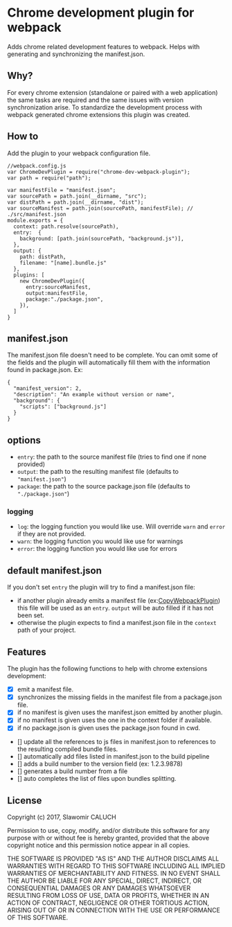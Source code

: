 # Chrome development plugin for webpack

Adds chrome related development features to webpack. Helps with generating and synchronizing the manifest.json.

## Why?
For every chrome extension (standalone or paired with a web application) the same tasks are required and the same issues with version synchronization arise.
To standardize the development process with webpack generated chrome extensions this plugin was created.

## How to
Add the plugin to your webpack configuration file.

    //webpack.config.js
    var ChromeDevPlugin = require("chrome-dev-webpack-plugin");
    var path = require("path");

    var manifestFile = "manifest.json";
    var sourcePath = path.join(__dirname, "src");
    var distPath = path.join(__dirname, "dist");
    var sourceManifest = path.join(sourcePath, manifestFile); // ./src/manifest.json
    module.exports = {
      context: path.resolve(sourcePath),
      entry:  {
        background: [path.join(sourcePath, "background.js")],
      },
      output: {
        path: distPath,
        filename: "[name].bundle.js"
      },
      plugins: [
        new ChromeDevPlugin({
          entry:sourceManifest,
          output:manifestFile,
          package:"./package.json",
        }),
      ]
    }

## manifest.json
The manifest.json file doesn't need to be complete. You can omit some of the fields and the plugin will automatically fill them with the information found in package.json.
Ex:

    {
      "manifest_version": 2,
      "description": "An example without version or name",
      "background": {
        "scripts": ["background.js"]
      }
    }

## options

 - `entry`: the path to the source manifest file (tries to find one if none provided)
 - `output`: the path to the resulting manifest file (defaults to `"manifest.json"`)
 - `package`: the path to the source package.json file (defaults to `"./package.json"`)

### logging

 - `log`: the logging function you would like use. Will override `warn` and `error` if they are not provided.
 - `warn`: the logging function you would like use for warnings
 - `error`: the logging function you would like use for errors


## default manifest.json
If you don't set `entry` the plugin will try to find a manifest.json file:

- if another plugin already emits a manifest file (ex:[CopyWebpackPlugin](https://github.com/kevlened/copy-webpack-plugin)) this file will be used as an `entry`. `output` will be auto filled if it has not been set.
- otherwise the plugin expects to find a manifest.json file in the `context` path of your project.

## Features 
The plugin has the following functions to help with chrome extensions development:

- [x] emit a manifest file.
- [x] synchronizes the missing fields in the manifest file from a package.json file.
- [x] if no manifest is given uses the manifest.json emitted by another plugin.
- [x] if no manifest is given uses the one in the context folder if available.
- [x] if no package.json is given uses the package.json found in cwd.
- [] update all the references to js files in manifest.json to references to the resulting compiled bundle files.
- [] automatically add files listed in manifest.json to the build pipeline
- [] adds a build number to the version field (ex: 1.2.3.9878)
- [] generates a build number from a file
- [] auto completes the list of files upon bundles splitting.

## License

Copyright (c) 2017, Slawomir CALUCH

Permission to use, copy, modify, and/or distribute this software for any purpose with or without fee is hereby granted, provided that the above copyright notice and this permission notice appear in all copies.

THE SOFTWARE IS PROVIDED "AS IS" AND THE AUTHOR DISCLAIMS ALL WARRANTIES WITH REGARD TO THIS SOFTWARE INCLUDING ALL IMPLIED WARRANTIES OF MERCHANTABILITY AND FITNESS. IN NO EVENT SHALL THE AUTHOR BE LIABLE FOR ANY SPECIAL, DIRECT, INDIRECT, OR CONSEQUENTIAL DAMAGES OR ANY DAMAGES WHATSOEVER RESULTING FROM LOSS OF USE, DATA OR PROFITS, WHETHER IN AN ACTION OF CONTRACT, NEGLIGENCE OR OTHER TORTIOUS ACTION, ARISING OUT OF OR IN CONNECTION WITH THE USE OR PERFORMANCE OF THIS SOFTWARE.
